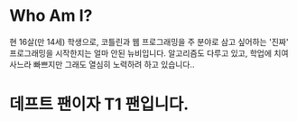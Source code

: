 # Who Am I?
현 16살(만 14세) 학생으로, 
코틀린과 웹 프로그래밍을 주 분야로 삼고 싶어하는
'진짜' 프로그래밍을 시작한지는 얼마 안된 뉴비입니다.
알고리즘도 다루고 있고, 학업에 치여 사느라 빠쁘지만
그래도 열심히 노력하려 하고 있습니다..

# 데프트 팬이자 T1 팬입니다. 

